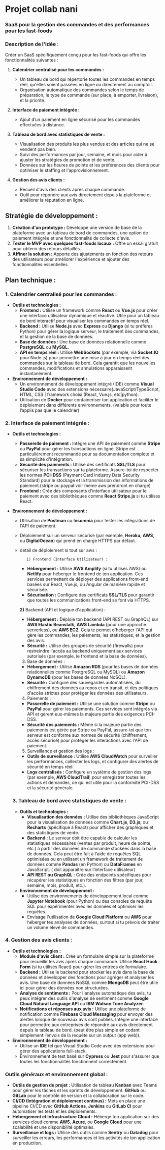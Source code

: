 # Projet collab nani

### **SaaS pour la gestion des commandes et des performances pour les fast-foods**

### **Description de l'idée :**

Créer un SaaS spécifiquement conçu pour les fast-foods qui offre les fonctionnalités suivantes :

1. **Calendrier centralisé pour les commandes :**
    - Un tableau de bord qui répertorie toutes les commandes en temps réel, qu'elles soient passées en ligne ou directement au comptoir.
    - Organisation automatique des commandes selon le temps de préparation, le type de commande (sur place, à emporter, livraison), et la priorité.
2. **Interface de paiement intégrée :**
    - Ajout d’un paiement en ligne sécurisé pour les commandes effectuées à distance.
    
3. **Tableau de bord avec statistiques de vente :**
    - Visualisation des produits les plus vendus et des articles qui ne se vendent pas bien.
    - Suivi des performances par jour, semaine, et mois pour aider à ajuster les stratégies de promotion et de vente.
    - Données sur les heures de pointe et les préférences des clients pour optimiser le staffing et l'approvisionnement.
4. **Gestion des avis clients :**
    - Recueil d'avis des clients après chaque commande.
    - Outil pour répondre aux avis directement depuis la plateforme et améliorer la réputation en ligne.

## Stratégie de développement :

1. **Création d'un prototype :** Développe une version de base de la plateforme avec un tableau de bord de commandes, une option de paiement intégrée et une fonctionnalité de collecte d'avis.
2. **Tester le MVP avec quelques fast-foods locaux :** Offre un essai gratuit  pour obtenir des retours détaillés.
3. **Affiner la solution :** Apporte des ajustements en fonction des retours des utilisateurs pour améliorer l'expérience et ajouter des fonctionnalités essentielles.

## Plan technique :

### 1. Calendrier centralisé pour les commandes :

- **Outils et technologies :**
    - **Frontend :** Utilise un framework comme **React** ou **Vue.js** pour créer une interface utilisateur dynamique et réactive. Utile pour  un tableau de bord interactif pour visualiser les commandes en temps réel.
    - **Backend :** Utilise **Node.js** avec **Express** ou **Django** (si tu préfères Python) pour gérer la logique serveur, le traitement des commandes, et la gestion de la base de données.
    - **Base de données :** Une base de données relationnelle comme **PostgreSQL** ou **MySQL.**
    - **API en temps réel :** Utilise **WebSockets** (par exemple, via **Socket.IO** pour Node.js) pour permettre une mise à jour en temps réel des commandes sur le tableau de bord. Cela garantit que les nouvelles commandes, modifications et annulations apparaissent instantanément.
- **Environnement de développement :**
    - Un environnement de développement intégré (IDE) comme **Visual Studio Code** avec des extensions nécessaire(JavaScript/TypeScript, HTML, CSS | framework choisi (React, Vue.js, etc|python).
    - Utilisation de **Docker** pour containeriser ton application et faciliter le déploiement dans différents environnements. (valable pour toute l’applis pas que le calendrier)

### **2. Interface de paiement intégrée :**

- **Outils et technologies :**
    - **Passerelle de paiement :** Intègre une API de paiement comme **Stripe** ou **PayPal** pour gérer les transactions en ligne. Stripe est particulièrement recommandé pour sa documentation complète et sa simplicité d'intégration.
    - **Sécurité des paiements :** Utilise des certificats **SSL/TLS** pour sécuriser les transactions sur ta plateforme. Assure-toi de respecter les normes **PCI-DSS** (Payment Card Industry Data Security Standard) pour le stockage et la transmission des informations de paiement.(stripe ou paypal voir meme aws prendront en charge)
    - **Frontend :** Crée des composants d'interface utilisateur pour le paiement avec des bibliothèques comme **React Stripe.js** si tu utilises React.
- **Environnement de développement :**
    - Utilisation de **Postman** ou **Insomnia** pour tester les intégrations de l'API de paiement.
    - Déploiement sur un serveur sécurisé (par exemple, **Heroku**, **AWS**, ou **DigitalOcean**) qui prend en charge HTTPS par défaut.
    - détail de déploiement si tout sur aws :
        
             1) Frontend (Interface Utilisateur) :
        
        - **Hébergement :** Utilise **AWS Amplify** (si tu utilises AWS) ou **Netlify** pour héberger le frontend de ton application. Ces services permettent de déployer des applications front-end basées sur React, Vue.js, ou Angular de manière rapide et sécurisée.
        - **Sécurisation :** Configure des certificats **SSL/TLS** pour garantir que toutes les communications front-end se font via HTTPS.
        
        **2)** Backend (API et logique d'application) :
        
        - **Hébergement :** Déploie ton backend (API REST ou GraphQL) sur **AWS Elastic Beanstalk**, **AWS Lambda** (pour une approche serverless), ou **AWS EC2**. Cela te permet d'héberger l'API qui gère les commandes, les paiements, les statistiques, et la gestion des avis.
        - **Sécurité :** Utilise des groupes de sécurité (firewalls) pour restreindre l'accès au backend uniquement aux services autorisés (par exemple, le frontend et la base de données).
        
        3. Base de données :
        
        - **Hébergement :** Utilise **Amazon RDS** (pour les bases de données relationnelles comme PostgreSQL ou MySQL) ou **Amazon DynamoDB** (pour les bases de données NoSQL).
        - **Sécurité :** Configure des sauvegardes automatisées, du chiffrement des données au repos et en transit, et des politiques d'accès strictes pour protéger les données des utilisateurs.
        
        4. Paiements :
        
        - **Passerelle de paiement :** Utilise une solution comme **Stripe** ou **PayPal** pour gérer les paiements. Ces services sont intégrés via API et gèrent eux-mêmes la majeure partie des exigences PCI-DSS.
        - **Sécurité des paiements :** Même si la majeure partie des paiements est gérée par Stripe ou PayPal, assure-toi que ton serveur est conforme aux normes de sécurité (chiffrement, accès sécurisé) pour protéger les interactions avec l'API de paiement.
        
        5. Surveillance et gestion des logs :
        
        - **Outils de surveillance :** Utilise **AWS CloudWatch** pour surveiller les performances, collecter les logs, et configurer des alertes de sécurité en temps réel.
        - **Logs centralisés :** Configure un système de gestion des logs (par exemple, **AWS CloudTrail**) pour enregistrer toutes les actions et demandes, ce qui est utile pour la conformité PCI-DSS et la sécurité générale.
    
    ### **3. Tableau de bord avec statistiques de vente :**
    
    - **Outils et technologies :**
        - **Visualisation des données :** Utilise des bibliothèques JavaScript pour la visualisation de données comme **Chart.js**, **D3.js**, ou **Recharts** (spécifique à React) pour afficher des graphiques et des statistiques de vente.
        - **Backend :** Le serveur doit être capable de calculer les statistiques nécessaires (ventes par produit, heure de pointe, etc.) à partir des données de commande stockées dans la base de données. Cela peut être fait à l'aide de requêtes SQL optimisées ou en utilisant un framework de traitement de données comme **Pandas** (en Python) ou **DataFrames** en JavaScript. ( doit apparaître sur l’interface utilisateur)
        - **API REST ou GraphQL :** Crée des endpoints spécifiques pour récupérer les statistiques en fonction des filtres (par jour, semaine, mois, produit, etc.).
    - **Environnement de développement :**
        - Utilise des environnements de développement local comme **Jupyter Notebook** (pour Python) ou des consoles de requête SQL pour expérimenter avec les données et optimiser les requêtes.
        - Envisage l'utilisation de **Google Cloud Platform** ou **AWS** pour héberger tes analyses de données, surtout si tu prévois de traiter un volume élevé de commandes.

### **4. Gestion des avis clients :**

- **Outils et technologies :**
    - **Module d'avis client :** Crée un formulaire simple sur la plateforme pour recueillir les avis après chaque commande. Utilise **React Hook Form** (si tu utilises React) pour gérer les entrées de formulaire.
    - **Backend :** Utilise le backend pour stocker les avis dans la base de données et développer des fonctions pour agréger et analyser les avis. Une base de données NoSQL comme **MongoDB** peut être utile ici pour gérer des données non structurées.
    - **Analyse de sentiments :** Pour l'analyse automatique des avis, tu peux intégrer des outils d'analyse de sentiment comme **Google Cloud Natural Language API** ou **IBM Watson Tone Analyzer**.
    - **Notifications et réponses aux avis :** Utilise une plateforme de notification comme **Firebase Cloud Messaging** pour envoyer des alertes lorsque de nouveaux avis sont publiés. Intègre une interface pour permettre aux entreprises de répondre aux avis directement depuis le tableau de bord. (peut être plus simple en codant simplement l’envois de la requête sur un output (app web)).
- **Environnement de développement :**
    - Utilise un **IDE** tel que Visual Studio Code avec des extensions pour gérer des applications full-stack.
    - Environnement de test basé sur **Cypress** ou **Jest** pour s'assurer que toutes les fonctionnalités fonctionnent correctement.

### **Outils généraux et environnement global :**

- **Outils de gestion de projet :** Utilisation de tableau **Kanban** avec Teams pour gérer les tâches et les sprints de développement. **GitHub** ou **GitLab** pour le contrôle de version et la collaboration sur le code.
- **CI/CD (Intégration et déploiement continus) :** Mets en place une pipeline CI/CD avec **GitHub Actions**, **Jenkins** ou **GitLab CI** pour automatiser les tests et les déploiements.
- **Hébergement et Infrastructure Cloud :** Héberge ton application sur des services cloud comme **AWS**, **Azure**, ou **Google Cloud** pour une scalabilité et une disponibilité optimales.
- **Surveillance et logs :** Utilise des outils comme **Sentry** ou **Datadog** pour surveiller les erreurs, les performances et les activités de ton application en production.